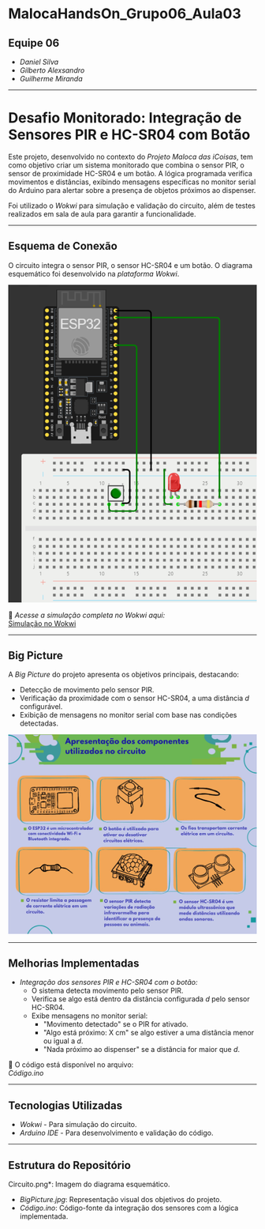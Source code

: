 # MalocaHandsOn_Grupo06_Aula03  
## Equipe 06  
- *Daniel Silva*  
- *Gilberto Alexsandro*  
- *Guilherme Miranda*  

---

# Desafio Monitorado: Integração de Sensores PIR e HC-SR04 com Botão  

Este projeto, desenvolvido no contexto do *Projeto Maloca das iCoisas*, tem como objetivo criar um sistema monitorado que combina o sensor PIR, o sensor de proximidade HC-SR04 e um botão. A lógica programada verifica movimentos e distâncias, exibindo mensagens específicas no monitor serial do Arduino para alertar sobre a presença de objetos próximos ao dispenser.  

Foi utilizado o *Wokwi* para simulação e validação do circuito, além de testes realizados em sala de aula para garantir a funcionalidade.  

---

## Esquema de Conexão  
O circuito integra o sensor PIR, o sensor HC-SR04 e um botão. O diagrama esquemático foi desenvolvido na *plataforma Wokwi*.  

![Esquema de Conexão](Circuito.png)  

🔗 *Acesse a simulação completa no Wokwi aqui:*  
[Simulação no Wokwi]([https://wokwi.com/projects/416627021552970753](https://wokwi.com/projects/416627021552970753))

---

## Big Picture  
A *Big Picture* do projeto apresenta os objetivos principais, destacando:  
- Detecção de movimento pelo sensor PIR.  
- Verificação da proximidade com o sensor HC-SR04, a uma distância *d* configurável.  
- Exibição de mensagens no monitor serial com base nas condições detectadas.  

![Big Picture](BigPicture.jpg)

---

## Melhorias Implementadas  
- *Integração dos sensores PIR e HC-SR04 com o botão:*  
  - O sistema detecta movimento pelo sensor PIR.  
  - Verifica se algo está dentro da distância configurada *d* pelo sensor HC-SR04.  
  - Exibe mensagens no monitor serial:  
    - "Movimento detectado" se o PIR for ativado.  
    - "Algo está próximo: X cm" se algo estiver a uma distância menor ou igual a *d*.  
    - "Nada próximo ao dispenser" se a distância for maior que *d*.  

🔗 O código está disponível no arquivo:  
*Código.ino*

---

## Tecnologias Utilizadas  
- *Wokwi* - Para simulação do circuito.  
- *Arduino IDE* - Para desenvolvimento e validação do código.  

---

## Estrutura do Repositório  
Circuito.png*: Imagem do diagrama esquemático.  
- *BigPicture.jpg*: Representação visual dos objetivos do projeto.  
- *Código.ino*: Código-fonte da integração dos sensores com a lógica implementada.  


